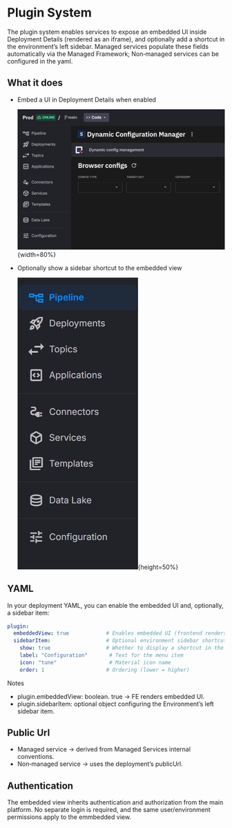 # Plugin System

The plugin system enables services to expose an embedded UI inside Deployment Details (rendered as an iframe), and optionally add a shortcut in the environment’s left sidebar. Managed services populate these fields automatically via the Managed Framework; Non‑managed services can be configured in the yaml.

## What it does

- Embed a UI in Deployment Details when enabled

  ![Embedded View](images/dynamic-configuration-embedded-view.png){width=80%}

- Optionally show a sidebar shortcut to the embedded view

  ![Sidebar example](images/plugin-sidebar.png){height=50%}

## YAML

In your deployment YAML, you can enable the embedded UI and, optionally, a sidebar item:

```yaml
plugin:
  embeddedView: true            # Enables embedded UI (frontend renders iframe)
  sidebarItem:                  # Optional environment sidebar shortcut
    show: true                  # Whether to display a shortcut in the sidebar
    label: "Configuration"       # Text for the menu item
    icon: "tune"                 # Material icon name
    order: 1                    # Ordering (lower = higher)
```

Notes

- plugin.embeddedView: boolean. true → FE renders embedded UI.
- plugin.sidebarItem: optional object configuring the Environment’s left sidebar item.

## Public Url

- Managed service → derived from Managed Services internal conventions.
- Non‑managed service → uses the deployment’s publicUrl.

## Authentication

The embedded view inherits authentication and authorization from the main platform. No separate login is required, and the same user/environment permissions apply to the emmbedded view.
